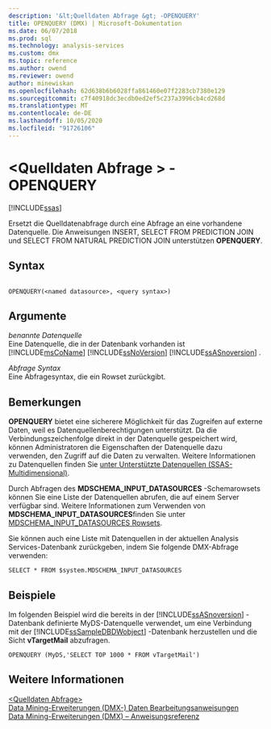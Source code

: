 ```yaml
---
description: '&lt;Quelldaten Abfrage &gt; -OPENQUERY'
title: OPENQUERY (DMX) | Microsoft-Dokumentation
ms.date: 06/07/2018
ms.prod: sql
ms.technology: analysis-services
ms.custom: dmx
ms.topic: reference
ms.author: owend
ms.reviewer: owend
author: minewiskan
ms.openlocfilehash: 62d638b6b6028ffa861460e07f2283cb7380e129
ms.sourcegitcommit: c7f40918dc3ecdb0ed2ef5c237a3996cb4cd268d
ms.translationtype: MT
ms.contentlocale: de-DE
ms.lasthandoff: 10/05/2020
ms.locfileid: "91726106"
---
```

# <a name="ltsource-data-querygt---openquery"></a>&lt;Quelldaten Abfrage &gt; -OPENQUERY
[!INCLUDE[ssas](../includes/applies-to-version/ssas.md)]

  Ersetzt die Quelldatenabfrage durch eine Abfrage an eine vorhandene Datenquelle. Die Anweisungen INSERT, SELECT FROM PREDICTION JOIN und SELECT FROM NATURAL PREDICTION JOIN unterstützen **OPENQUERY**.  
  
## <a name="syntax"></a>Syntax  
  
```  
  
OPENQUERY(<named datasource>, <query syntax>)  
```  
  
## <a name="arguments"></a>Argumente  
 *benannte Datenquelle*  
 Eine Datenquelle, die in der Datenbank vorhanden ist [!INCLUDE[msCoName](../includes/msconame-md.md)] [!INCLUDE[ssNoVersion](../includes/ssnoversion-md.md)] [!INCLUDE[ssASnoversion](../includes/ssasnoversion-md.md)] .  
  
 *Abfrage Syntax*  
 Eine Abfragesyntax, die ein Rowset zurückgibt.  
  
## <a name="remarks"></a>Bemerkungen  
 **OPENQUERY** bietet eine sicherere Möglichkeit für das Zugreifen auf externe Daten, weil es Datenquellenberechtigungen unterstützt. Da die Verbindungszeichenfolge direkt in der Datenquelle gespeichert wird, können Administratoren die Eigenschaften der Datenquelle dazu verwenden, den Zugriff auf die Daten zu verwalten. Weitere Informationen zu Datenquellen finden Sie [unter Unterstützte Datenquellen &#40;SSAS-Multidimensional&#41;](/analysis-services/multidimensional-models/supported-data-sources-ssas-multidimensional).  
  
 Durch Abfragen des **MDSCHEMA_INPUT_DATASOURCES** -Schemarowsets können Sie eine Liste der Datenquellen abrufen, die auf einem Server verfügbar sind. Weitere Informationen zum Verwenden von **MDSCHEMA_INPUT_DATASOURCES**finden Sie unter [MDSCHEMA_INPUT_DATASOURCES Rowsets](/previous-versions/sql/sql-server-2012/ms126243(v=sql.110)).  
  
 Sie können auch eine Liste mit Datenquellen in der aktuellen Analysis Services-Datenbank zurückgeben, indem Sie folgende DMX-Abfrage verwenden:  
  
 `SELECT * FROM $system.MDSCHEMA_INPUT_DATASOURCES`  
  
## <a name="examples"></a>Beispiele  
 Im folgenden Beispiel wird die bereits in der [!INCLUDE[ssASnoversion](../includes/ssasnoversion-md.md)] -Datenbank definierte MyDS-Datenquelle verwendet, um eine Verbindung mit der [!INCLUDE[ssSampleDBDWobject](../includes/sssampledbdwobject-md.md)] -Datenbank herzustellen und die Sicht **vTargetMail** abzufragen.  
  
```  
OPENQUERY (MyDS,'SELECT TOP 1000 * FROM vTargetMail')  
```  
  
## <a name="see-also"></a>Weitere Informationen  
 [&#60;Quelldaten Abfrage&#62;](../dmx/source-data-query.md)   
 [Data Mining-Erweiterungen &#40;DMX-&#41; Daten Bearbeitungsanweisungen](../dmx/dmx-statements-data-manipulation.md)   
 [Data Mining-Erweiterungen &#40;DMX&#41; – Anweisungsreferenz](../dmx/data-mining-extensions-dmx-statements.md)  
  
